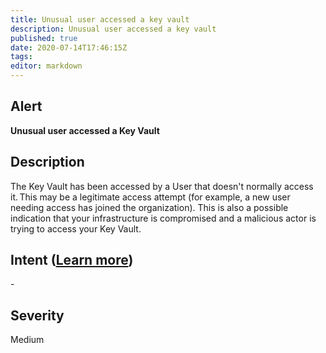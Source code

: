 ```yaml
---
title: Unusual user accessed a key vault
description: Unusual user accessed a key vault
published: true
date: 2020-07-14T17:46:15Z
tags:
editor: markdown
---
```


## Alert
**Unusual user accessed a Key Vault**

## Description
The Key Vault has been accessed by a User that doesn't normally access it. This may be a legitimate access attempt (for example, a new user needing access has joined the organization). This is also a possible indication that your infrastructure is compromised and a malicious actor is trying to access your Key Vault.

## Intent ([Learn more](/public/security/alerts/intentions.md))
\-

## Severity
Medium





